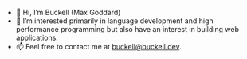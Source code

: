 - 👋 Hi, I’m Buckell (Max Goddard)
- 👀 I’m interested primarily in language development and high performance programming but also have an interest in building web applications.
- 📫 Feel free to contact me at buckell@buckell.dev.
